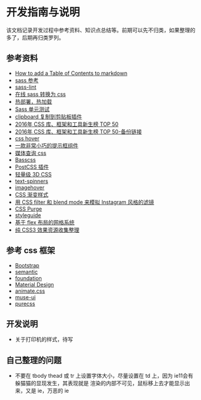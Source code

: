 # 开发指南与说明
该文档记录开发过程中参考资料、知识点总结等。前期可以先不归类，如果整理的多了，后期再归类罗列。

## 参考资料

* [How to add a Table of Contents to markdown](http://www.seanbuscay.com/blog/jekyll-toc-markdown/)
* [sass 参考](http://www.sass.hk/docs/)
* [sass-lint](https://github.com/sasstools/sass-lint)
* [在线 sass 转换为 css](http://www.sassmeister.com/)
* [热部署，热加载](https://browsersync.io)
* [Sass 单元测试](http://oddbird.net/true/)
* [clipboard 复制到剪贴板插件](https://clipboardjs.com/)
* [2016年 CSS 库、框架和工具新生榜 TOP 50](https://my.oschina.net/u/2903254/blog/809874)
* [2016年 CSS 库、框架和工具新生榜 TOP 50-备份链接](https://zhuanlan.zhihu.com/p/24524155)
* [css hover](http://ianlunn.github.io/Hover/)
* [一款非常小巧的提示框组件](http://kazzkiq.github.io/balloon.css/)
* [媒体查询 css](http://elementqueries.com/)
* [Basscss](http://basscss.com/)
* [PostCSS 插件](http://postcss.parts/)
* [轻量级 3D CSS](http://www.voxelcss.com/)
* [text-spinners](http://tawian.io/text-spinners/)
* [imagehover](http://imagehover.io/)
* [CSS 渐变样式](http://evankarageorgos.github.io/hue/)
* [用 CSS filter 和 blend mode 来模拟 Instagram 风格的滤镜](https://una.im/CSSgram/)
* [CSS Purge](http://www.csspurge.com/)
* [styleguide](http://styleguide.devbproto.com/styleguide/)
* [基于 flex 布局的网格系统](http://flexboxgrid.com/)
* [纯 CSS3 效果资源收集整理](https://github.com/Zhangjd/awesome-pure-css-no-javascript)

## 参考 css 框架

* [Bootstrap](https://v4-alpha.getbootstrap.com/)
* [semantic](https://semantic-ui.com/)
* [foundation](http://foundation.zurb.com/)
* [Material Design](https://material.io/)
* [animate.css](https://daneden.github.io/animate.css/)
* [muse-ui](http://www.muse-ui.org/)
* [purecss](https://purecss.io/)


## 开发说明

* 关于打印机的样式，待写

## 自己整理的问题

* 不要在 tbody thead 或 tr 上设置字体大小，尽量设置在 td 上，因为 ie11会有躲猫猫的显现发生，其表现就是
  渲染的内部不可见，鼠标移上去才能显示出来，又是 ie，万恶的 ie
